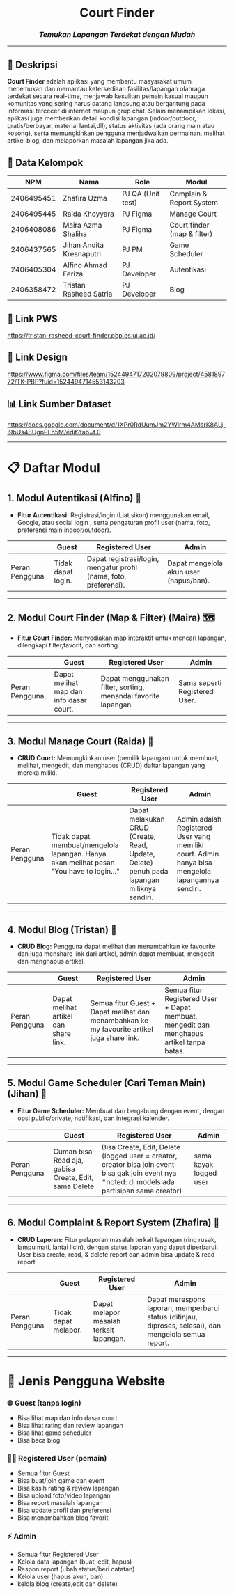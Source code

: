 <div align="center">

# Court Finder

### _Temukan Lapangan Terdekat dengan Mudah_

</div>

---

## 📝 Deskripsi

**Court Finder** adalah aplikasi yang membantu masyarakat umum menemukan dan memantau ketersediaan fasilitas/lapangan olahraga terdekat secara real-time, menjawab kesulitan pemain kasual maupun komunitas yang sering harus datang langsung atau bergantung pada informasi tercecer di internet maupun grup chat. Selain menampilkan lokasi, aplikasi juga memberikan detail kondisi lapangan (indoor/outdoor, gratis/berbayar, material lantai,dll), status aktivitas (ada orang main atau kosong), serta memungkinkan pengguna menjadwalkan permainan, melihat artikel blog, dan melaporkan masalah lapangan jika ada.

## 👥 Data Kelompok

| NPM        | Nama                     | Role              | Modul                       |
| ---------- | ------------------------ | ----------------- | --------------------------- |
| 2406495451 | Zhafira Uzma             | PJ QA (Unit test) | Complain & Report System    |
| 2406495445 | Raida Khoyyara           | PJ Figma          | Manage Court                |
| 2406408086 | Maira Azma Shaliha       | PJ Figma          | Court finder (map & filter) |
| 2406437565 | Jihan Andita Kresnaputri | PJ PM             | Game Scheduler              |
| 2406405304 | Alfino Ahmad Feriza      | PJ Developer      | Autentikasi                 |
| 2406358472 | Tristan Rasheed Satria   | PJ Developer      | Blog                        |

## 🔗 Link PWS

https://tristan-rasheed-court-finder.pbp.cs.ui.ac.id/

## 🎨 Link Design

https://www.figma.com/files/team/1524494717202079809/project/458189772/TK-PBP?fuid=1524494714553143203

## 📊 Link Sumber Dataset

https://docs.google.com/document/d/1XPr0RdUumJm2YWlrm4AMsrK8ALj-I9bUs48UgpPLh5M/edit?tab=t.0

---

# 📋 Daftar Modul

## 1. Modul Autentikasi (Alfino) 🔐

- **Fitur Autentikasi:** Registrasi/login (Liat sikon) menggunakan email, Google, atau social login , serta pengaturan profil user (nama, foto, preferensi main indoor/outdoor).

|                | Guest              | Registered User                                                   | Admin                                  |
| -------------- | ------------------ | ----------------------------------------------------------------- | -------------------------------------- |
| Peran Pengguna | Tidak dapat login. | Dapat registrasi/login, mengatur profil (nama, foto, preferensi). | Dapat mengelola akun user (hapus/ban). |

---

## 2. Modul Court Finder (Map & Filter) (Maira) 🗺️

- **Fitur Court Finder:** Menyediakan map interaktif untuk mencari lapangan, dilengkapi filter,favorit, dan sorting.

|                | Guest                                   | Registered User                                                | Admin                         |
| -------------- | --------------------------------------- | -------------------------------------------------------------- | ----------------------------- |
| Peran Pengguna | Dapat melihat map dan info dasar court. | Dapat menggunakan filter, sorting, menandai favorite lapangan. | Sama seperti Registered User. |

---

## 3. Modul Manage Court (Raida) 📍

- **CRUD Court:** Memungkinkan user (pemilik lapangan) untuk membuat, melihat, mengedit, dan menghapus (CRUD) daftar lapangan yang mereka miliki.

|                | Guest                                                                                   | Registered User                                                                           | Admin                                                                                             |
| -------------- | --------------------------------------------------------------------------------------- | ----------------------------------------------------------------------------------------- | ------------------------------------------------------------------------------------------------- |
| Peran Pengguna | Tidak dapat membuat/mengelola lapangan. Hanya akan melihat pesan "You have to login..." | Dapat melakukan CRUD (Create, Read, Update, Delete) penuh pada lapangan miliknya sendiri. | Admin adalah Registered User yang memiliki court. Admin hanya bisa mengelola lapangannya sendiri. |

---

## 4. Modul Blog (Tristan) 📒

- **CRUD Blog:** Pengguna dapat melihat dan menambahkan ke favourite dan juga menshare link dari artikel, admin dapat membuat, mengedit dan menghapus artikel.

|                | Guest                                 | Registered User                                                                            | Admin                                                                                    |
| -------------- | ------------------------------------- | ------------------------------------------------------------------------------------------ | ---------------------------------------------------------------------------------------- |
| Peran Pengguna | Dapat melihat artikel dan share link. | Semua fitur Guest + Dapat melihat dan menambahkan ke my favourite artikel juga share link. | Semua fitur Registered User + Dapat membuat, mengedit dan menghapus artikel tanpa batas. |

---

## 5. Modul Game Scheduler (Cari Teman Main) (Jihan) 🏀

- **Fitur Game Scheduler:** Membuat dan bergabung dengan event, dengan opsi public/private, notifikasi, dan integrasi kalender.

|                | Guest                                                 | Registered User                                                                                                                                   | Admin                  |
| -------------- | ----------------------------------------------------- | ------------------------------------------------------------------------------------------------------------------------------------------------- | ---------------------- |
| Peran Pengguna | Cuman bisa Read aja, gabisa Create, Edit, sama Delete | Bisa Create, Edit, Delete (logged user = creator, creator bisa join event bisa gak join event nya \*noted: di models ada partisipan sama creator) | sama kayak logged user |

---

## 6. Modul Complaint & Report System (Zhafira) 🚨

- **CRUD Laporan:** Fitur pelaporan masalah terkait lapangan (ring rusak, lampu mati, lantai licin), dengan status laporan yang dapat diperbarui. User bisa create, read, & delete report dan admin bisa update & read report

|                | Guest                | Registered User                         | Admin                                                                                                  |
| -------------- | -------------------- | --------------------------------------- | ------------------------------------------------------------------------------------------------------ |
| Peran Pengguna | Tidak dapat melapor. | Dapat melapor masalah terkait lapangan. | Dapat merespons laporan, memperbarui status (ditinjau, diproses, selesai), dan mengelola semua report. |

---

# 👤 Jenis Pengguna Website

### 🌐 Guest (tanpa login)

- Bisa lihat map dan info dasar court
- Bisa lihat rating dan review lapangan
- Bisa lihat game scheduler
- Bisa baca blog

### 🏃‍♂️ Registered User (pemain)

- Semua fitur Guest
- Bisa buat/join game dan event
- Bisa kasih rating & review lapangan
- Bisa upload foto/video lapangan
- Bisa report masalah lapangan
- Bisa update profil dan preferensi
- Bisa menambahkan blog favorit

### ⚡ Admin

- Semua fitur Registered User
- Kelola data lapangan (buat, edit, hapus)
- Respon report (ubah status/beri catatan)
- Kelola user (hapus akun, ban)
- kelola blog (create,edit dan delete)
